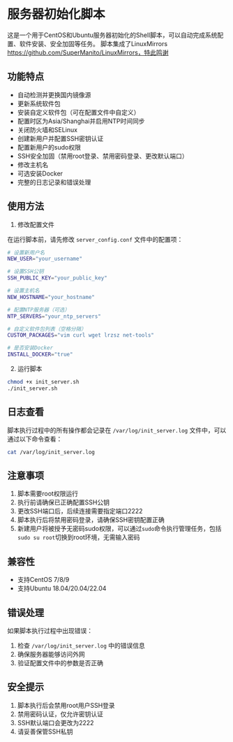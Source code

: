 # 服务器初始化脚本

这是一个用于CentOS和Ubuntu服务器初始化的Shell脚本，可以自动完成系统配置、软件安装、安全加固等任务。
脚本集成了LinuxMirrors https://github.com/SuperManito/LinuxMirrors，特此鸣谢

## 功能特点

- 自动检测并更换国内镜像源
- 更新系统软件包
- 安装自定义软件包（可在配置文件中自定义）
- 配置时区为Asia/Shanghai并启用NTP时间同步
- 关闭防火墙和SELinux
- 创建新用户并配置SSH密钥认证
- 配置新用户的sudo权限
- SSH安全加固（禁用root登录、禁用密码登录、更改默认端口）
- 修改主机名
- 可选安装Docker
- 完整的日志记录和错误处理

## 使用方法

1. 修改配置文件

在运行脚本前，请先修改 `server_config.conf` 文件中的配置项：

```bash
# 设置新用户名
NEW_USER="your_username"

# 设置SSH公钥
SSH_PUBLIC_KEY="your_public_key"

# 设置主机名
NEW_HOSTNAME="your_hostname"

# 配置NTP服务器（可选）
NTP_SERVERS="your_ntp_servers"

# 自定义软件包列表（空格分隔）
CUSTOM_PACKAGES="vim curl wget lrzsz net-tools"

# 是否安装Docker
INSTALL_DOCKER="true"
```

2. 运行脚本

```bash
chmod +x init_server.sh
./init_server.sh
```

## 日志查看

脚本执行过程中的所有操作都会记录在 `/var/log/init_server.log` 文件中，可以通过以下命令查看：

```bash
cat /var/log/init_server.log
```

## 注意事项

1. 脚本需要root权限运行
2. 执行前请确保已正确配置SSH公钥
3. 更改SSH端口后，后续连接需要指定端口2222
4. 脚本执行后将禁用密码登录，请确保SSH密钥配置正确
5. 新建用户将被授予无密码sudo权限，可以通过`sudo`命令执行管理任务，包括`sudo su root`切换到root环境，无需输入密码

## 兼容性

- 支持CentOS 7/8/9
- 支持Ubuntu 18.04/20.04/22.04

## 错误处理

如果脚本执行过程中出现错误：

1. 检查 `/var/log/init_server.log` 中的错误信息
2. 确保服务器能够访问外网
3. 验证配置文件中的参数是否正确

## 安全提示

1. 脚本执行后会禁用root用户SSH登录
2. 禁用密码认证，仅允许密钥认证
3. SSH默认端口会更改为2222
4. 请妥善保管SSH私钥
